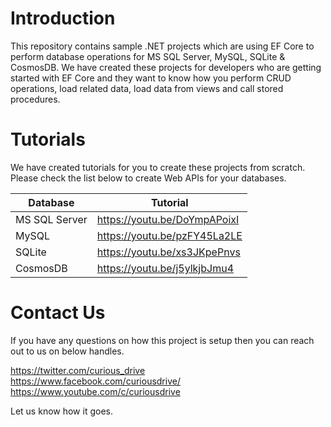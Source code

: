 # Introduction
This repository contains sample .NET projects which are using EF Core to perform database operations for MS SQL Server, MySQL, SQLite & CosmosDB. We have created these projects for developers who are getting started with EF Core and they want to know how you perform CRUD operations, load related data, load data from views and call stored procedures.

# Tutorials
We have created tutorials for you to create these projects from scratch. Please check the list below to create Web APIs for your databases.

| Database | Tutorial |
| ----- | ---- |
| MS SQL Server | https://youtu.be/DoYmpAPoixI |
| MySQL | https://youtu.be/pzFY45La2LE |
| SQLite | https://youtu.be/xs3JKpePnvs |
| CosmosDB | https://youtu.be/j5ylkjbJmu4 |

# Contact Us

If you have any questions on how this project is setup then you can reach out to us on below handles.

https://twitter.com/curious_drive <br />
https://www.facebook.com/curiousdrive/ <br />
https://www.youtube.com/c/curiousdrive <br />

Let us know how it goes. 
